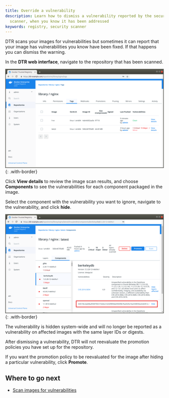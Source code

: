 ```yaml
---
title: Override a vulnerability
description: Learn how to dismiss a vulnerability reported by the security
  scanner, when you know it has been addressed
keywords: registry, security scanner
---
```


DTR scans your images for vulnerabilities but sometimes it can report that
your image has vulnerabilities you know have been fixed. If that happens you
can dismiss the warning.

In the **DTR web interface**, navigate to the repository that has been scanned.

![](../../images/scan-images-for-vulns-3.png){: .with-border}

Click **View details** to review the image scan results, and
choose **Components** to see the vulnerabilities for each component packaged
in the image.

Select the component with the vulnerability you want to ignore, navigate to the
vulnerability, and click **hide**.

![Vulnerability list](../../images/override-vulnerability-2.png){: .with-border}

The vulnerability is hidden system-wide and will no longer be reported as a vulnerability
on affected images with the same layer IDs or digests.

After dismissing a vulnerability, DTR will not reevaluate the promotion policies
you have set up for the repository.

If you want the promotion policy to be reevaluated for the image after hiding
a particular vulnerability, click **Promote**.

## Where to go next

* [Scan images for vulnerabilities](scan-images-for-vulnerabilities.md)
